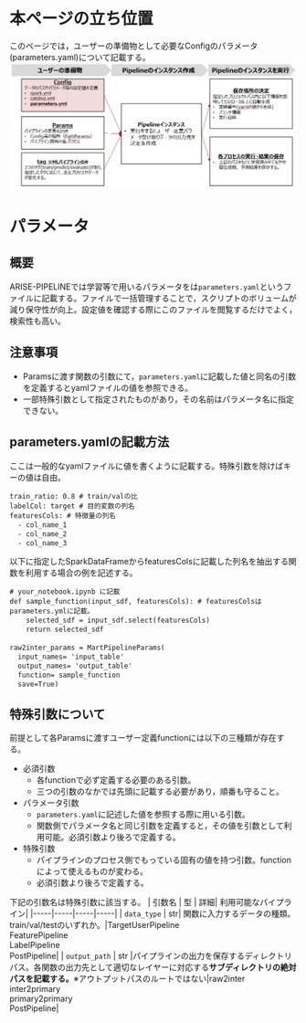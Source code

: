 
# 本ページの立ち位置
このページでは，ユーザーの準備物として必要なConfigのパラメータ(parameters.yaml)について記載する。
![Configの立ち位置](config_parameters_position.png)
# パラメータ
## 概要
ARISE-PIPELINEでは学習等で用いるパラメータをは`parameters.yaml`というファイルに記載する。ファイルで一括管理することで，スクリプトのボリュームが減り保守性が向上。設定値を確認する際にこのファイルを閲覧するだけでよく，検索性も高い。

## 注意事項
- Paramsに渡す関数の引数にて，`parameters.yaml`に記載した値と同名の引数を定義するとyamlファイルの値を参照できる。
- 一部特殊引数として指定されたものがあり，その名前はパラメータ名に指定できない。

## parameters.yamlの記載方法
ここは一般的なyamlファイルに値を書くように記載する。特殊引数を除けばキーの値は自由。

```
train_ratio: 0.8 # train/valの比
labelCol: target # 目的変数の列名
featuresCols: # 特徴量の列名
  - col_name_1
  - col_name_2
  - col_name_3  
```

以下に指定したSparkDataFrameからfeaturesColsに記載した列名を抽出する関数を利用する場合の例を記述する。
```
# your_notebook.ipynb に記載
def sample_function(input_sdf, featuresCols): # featuresColsはparameters.ymlに記載。
    selected_sdf = input_sdf.select(featuresCols)
    return selected_sdf

raw2inter_params = MartPipelineParams(
  input_names= 'input_table'
  output_names= 'output_table'
  function= sample_function
  save=True)

```

## 特殊引数について
前提として各Paramsに渡すユーザー定義functionには以下の三種類が存在する。
- 必須引数
  - 各functionで必ず定義する必要のある引数。
  - 三つの引数のなかでは先頭に記載する必要があり，順番も守ること。
- パラメータ引数
  - `parameters.yaml`に記述した値を参照する際に用いる引数。
  - 関数側でパラメータ名と同じ引数を定義すると，その値を引数として利用可能。必須引数より後ろで定義する。
- 特殊引数
  - パイプラインのプロセス側でもっている固有の値を持つ引数。functionによって使えるものが変わる。
  - 必須引数より後ろで定義する。

下記の引数名は特殊引数に該当する。
| 引数名 | 型 | 詳細| 利用可能なパイプライン|
|-----|-----|-----|-----|
| `data_type` | str| 関数に入力するデータの種類。train/val/testのいずれか。|TargetUserPipeline<br>FeaturePipeline<br>LabelPipeline<br>PostPipeline|
| `output_path` | str |パイプラインの出力を保存するディレクトリパス。各関数の出力先として適切なレイヤーに対応する**サブディレクトリの絶対パスを記載する。**※アウトプットパスのルートではない|raw2inter<br>inter2primary<br>primary2primary<br>PostPipeline|




